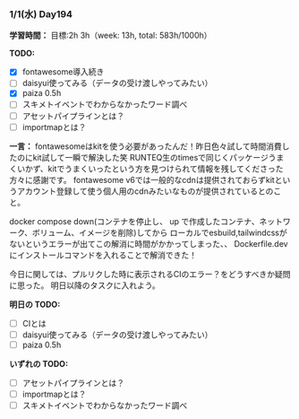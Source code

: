 ### 1/1(水) Day194

**学習時間：**
目標:2h
3h（week: 13h, total: 583h/1000h）

**TODO:**

- [x] fontawesome導入続き
- [ ] daisyui使ってみる（データの受け渡しやってみたい）
- [x] paiza 0.5h
- [ ] スキメトイベントでわからなかったワード調べ
- [ ] アセットパイプラインとは？
- [ ] importmapとは？

**一言：**
fontawesomeはkitを使う必要があったんだ！昨日色々試して時間消費したのにkit試して一瞬で解決した笑
RUNTEQ生のtimesで同じくパッケージうまくいかず、kitでうまくいったという方を見つけられて情報を残してくださった方々に感謝です。
fontawesome v6では一般的なcdnは提供されておらずkitというアカウント登録して使う個人用のcdnみたいなものが提供されているとのこと。

docker compose down(コンテナを停止し、 up で作成したコンテナ、ネットワーク、ボリューム、イメージを削除)してから
ローカルでesbuild,tailwindcssがないというエラーが出てこの解消に時間がかかってしまった、、
Dockerfile.devにインストールコマンドを入れることで解消できた！

今日に関しては、プルリクした時に表示されるCIのエラー？をどうすべきか疑問に思った。
明日以降のタスクに入れよう。

**明日の TODO:**

- [ ] CIとは
- [ ] daisyui使ってみる（データの受け渡しやってみたい）
- [ ] paiza 0.5h

**いずれの TODO:**

- [ ] アセットパイプラインとは？
- [ ] importmapとは？
- [ ] スキメトイベントでわからなかったワード調べ
